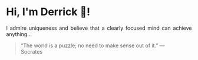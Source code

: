 # Hi, I'm Derrick 👋!
<p align="justify">I admire uniqueness and believe that a clearly focused mind can achieve anything...</p> 
<!-- #quote-start -->
<blockquote>&ldquo;The world is a puzzle; no need to make sense out of it.&rdquo; &mdash; <footer>Socrates</footer></blockquote>
<!-- #quote-end -->

